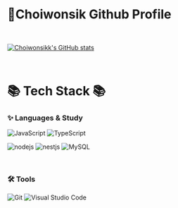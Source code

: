 # 👋Choiwonsik Github Profile

<br>

[![Choiwonsikk's GitHub stats](https://github-readme-stats.vercel.app/api?username=Choiwonsikk&theme=gruvbox&show_icons=true&rank_icon=github)](https://github.com/Choiwonsikk/github-readme-stats)	
<!--[![Solved.ac Profile](http://mazassumnida.wtf/api/v2/generate_badge?boj=tlr5054)](https://solved.ac/tlr5054)-->
</div>
<!-- -->

<br>

# 📚 Tech Stack 📚
### ✨ Languages & Study
<!--![Java](https://img.shields.io/badge/Java-007396.svg?&style=for-the-badge&logo=Java&logoColor=white)-->
<!--![Spring](https://img.shields.io/badge/Spring-6DB33F.svg?&style=for-the-badge&logo=Spring&logoColor=white)-->
<!--![Python](https://img.shields.io/badge/Python-3776AB.svg?&style=for-the-badge&logo=Python&logoColor=white)-->
<!--![Android](https://img.shields.io/badge/Android-3DDC84.svg?&style=for-the-badge&logo=Android&logoColor=white)-->
![JavaScript](https://img.shields.io/badge/JavaScript-F7DF1E.svg?&style=for-the-badge&logo=JavaScript&logoColor=white)
![TypeScript](https://img.shields.io/badge/TypeScript-3178C6.svg?&style=for-the-badge&logo=TypeScript&logoColor=white)


![nodejs](https://img.shields.io/badge/node.js-339933.svg?&style=for-the-badge&logo=nodedotjs&logoColor=white)
![nestjs](https://img.shields.io/badge/nestjs-E0234E.svg?&style=for-the-badge&logo=nestjs&logoColor=white)
![MySQL](https://img.shields.io/badge/MySQL-4479A1.svg?&style=for-the-badge&logo=MySQL&logoColor=white)
<!--!![Oracle](https://img.shields.io/badge/Oracle-F80000.svg?&style=for-the-badge&logo=Oracle&logoColor=white)-->

<br>

### 🛠 Tools

![Git](https://img.shields.io/badge/Git-F05032.svg?&style=for-the-badge&logo=Git&logoColor=white)
![Visual Studio Code](https://img.shields.io/badge/Visual%20Studio%20Code-007ACC.svg?&style=for-the-badge&logo=Visual%20Studio%20Code&logoColor=white)

